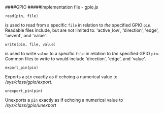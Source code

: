 ####GPIO
#####Implementation file - gpio.js

	read(pin, file)
is used to read from a specific `file` in relation to *the* specified GPIO `pin`. Readable files include, but are not limited to: 'active_low', 'direction', 'edge', 'uevent', and 'value'. 

	write(pin, file, value) 
is used to write `value` to a specific `file` in relation to *the* specified GPIO `pin`. Common files to write to would include 'direction', 'edge', and 'value'.

	export_pin(pin) 
Exports a `pin` exactly as if echoing a numerical value to */sys/class/gpio/export*.

	unexport_pin(pin) 
Unexports a `pin` exactly as if echoing a numerical value to */sys/class/gpio/unexport*
